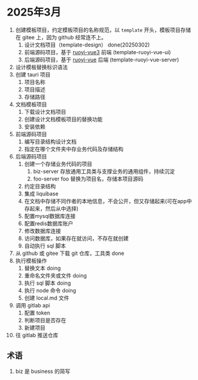 # 2025年3月

1. 创建模板项目，约定模板项目的名称规范，以 `template` 开头，模板项目存储在 gitee 上，因为 github 经常连不上。
   1. 设计文档项目（template-design）   done(20250302)
   2. 前端源码项目，基于 [ruoyi-vue3](https://github.com/yangzongzhuan/RuoYi-Vue3) 前端 (template-ruoyi-vue-ui)
   3. 后端源码项目，基于 [ruoyi-vue](https://gitee.com/y_project/RuoYi-Vue) 后端 (template-ruoyi-vue-server)
2. 设计模板替换标识语法
3. 创建 tauri 项目
   1. 项目名称
   2. 项目描述
   3. 存储路径
4. 文档模板项目
   1. 下载设计文档项目
   2. 创建设计文档模板项目的替换功能
   3. 安装依赖
5. 前端源码项目
   1. 编写目录结构设计文档
   2. 指定在哪个文件夹中存业务代码及存储结构
6. 后端源码项目
   1. 创建一个存储业务代码的项目
      1. biz-server 存放通用工具类与支撑业务的通用组件，持续沉淀
      2. foo-server foo 替换为项目名，存储本项目源码
   2. 约定目录结构
   3. 集成 liquibase
   4. 在文档中存储不同作者的本地信息，不会公开，但又存储起来(可在app中存起来，然后从中选择)
   5. 配置mysql数据库连接
   6. 配置redis数据库账户
   7. 修改数据库连接
   8. 访问数据库，如果存在就访问，不存在就创建
   9. 自动执行 sql 脚本
7. 从 github 或 gitee 下载 git 仓库，工具类  done
8. 执行模板操作
   1. 替换文本 doing
   2. 重命名文件夹或文件 doing
   3. 执行 sql 脚本 doing
   4. 执行 node 命令 doing
   5. 创建 local.md 文件
9. 调用 gitlab api
   1. 配置 token
   2. 判断项目是否存在
   3. 新建项目
10. 往 gitlab 推送仓库


## 术语

1. biz 是 business 的简写
